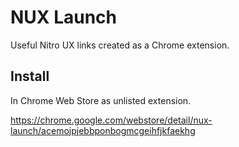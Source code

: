 # NUX Launch
Useful Nitro UX links created as a Chrome extension.

## Install
In Chrome Web Store as unlisted extension.

https://chrome.google.com/webstore/detail/nux-launch/acemojpjebbponbogmcgeihfjkfaekhg
